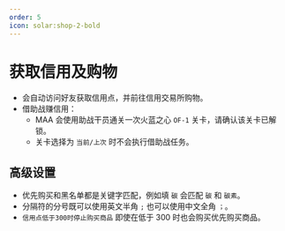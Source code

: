 ```yaml
---
order: 5
icon: solar:shop-2-bold
---
```


# 获取信用及购物

- 会自动访问好友获取信用点，并前往信用交易所购物。
- 借助战赚信用：
  - MAA 会使用助战干员通关一次火蓝之心 `OF-1` 关卡，请确认该关卡已解锁。
  - 关卡选择为 `当前/上次` 时不会执行借助战任务。

## 高级设置

- 优先购买和黑名单都是关键字匹配，例如填 `碳` 会匹配 `碳` 和 `碳素`。
- 分隔符的分号既可以使用英文半角 `;` 也可以使用中文全角 `；`。
- `信用点低于300时停止购买商品` 即使在低于 300 时也会购买优先购买商品。
